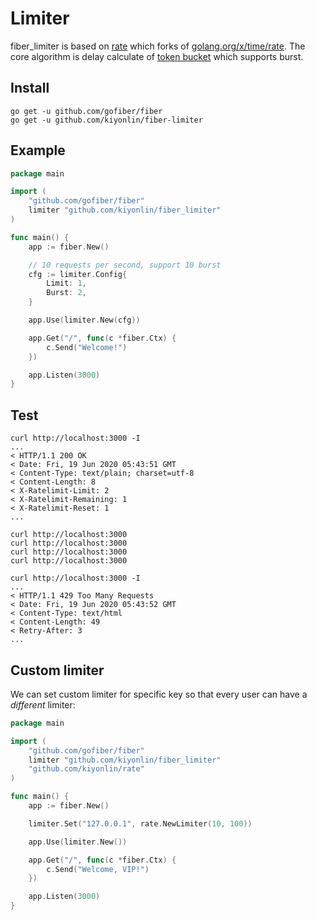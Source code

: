 # Limiter
fiber_limiter is based on [rate](https://github.com/kiyonlin/rate) which forks of [golang.org/x/time/rate](https://github.com/golang/time). The core algorithm is delay calculate of [token bucket](https://en.wikipedia.org/wiki/Token_bucket) which supports burst.

## Install
```
go get -u github.com/gofiber/fiber
go get -u github.com/kiyonlin/fiber-limiter
```

## Example
```go
package main

import (
	"github.com/gofiber/fiber"
	limiter "github.com/kiyonlin/fiber_limiter"
)

func main() {
	app := fiber.New()

	// 10 requests per second, support 10 burst
	cfg := limiter.Config{
		Limit: 1,
		Burst: 2,
	}

	app.Use(limiter.New(cfg))

	app.Get("/", func(c *fiber.Ctx) {
		c.Send("Welcome!")
	})

	app.Listen(3000)
}

```
## Test
```curl
curl http://localhost:3000 -I
...
< HTTP/1.1 200 OK
< Date: Fri, 19 Jun 2020 05:43:51 GMT
< Content-Type: text/plain; charset=utf-8
< Content-Length: 8
< X-Ratelimit-Limit: 2
< X-Ratelimit-Remaining: 1
< X-Ratelimit-Reset: 1
...

curl http://localhost:3000
curl http://localhost:3000
curl http://localhost:3000
curl http://localhost:3000

curl http://localhost:3000 -I
...
< HTTP/1.1 429 Too Many Requests
< Date: Fri, 19 Jun 2020 05:43:52 GMT
< Content-Type: text/html
< Content-Length: 49
< Retry-After: 3
...
```

## Custom limiter
We can set custom limiter for specific key so that every user can have a *different* limiter:

```go
package main

import (
	"github.com/gofiber/fiber"
	limiter "github.com/kiyonlin/fiber_limiter"
	"github.com/kiyonlin/rate"
)

func main() {
    app := fiber.New()

    limiter.Set("127.0.0.1", rate.NewLimiter(10, 100))

	app.Use(limiter.New())

	app.Get("/", func(c *fiber.Ctx) {
		c.Send("Welcome, VIP!")
	})

	app.Listen(3000)
}

```
